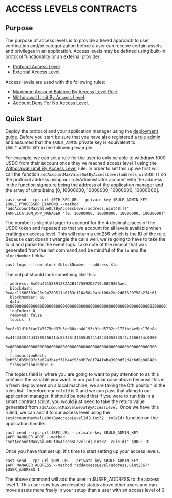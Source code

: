 # ACCESS LEVELS CONTRACTS

## Purpose

The purpose of access levels is to provide a tiered approach to user verification and/or categorization before a user can receive certain assets and privileges in an application. Access levels may be defined using built-in protocol functionality or an external provider:

- [Protocol Access Level](./PROTOCOL-ACCESS-LEVEL-STRUCTURE.md).
- [External Access Level](./EXTERNAL-ACCESS-LEVEL-PROVIDER.md).

Access levels are used with the following rules:

- [Maximum Account Balance By Access Level Rule](../rules/ACCOUNT-MAX-BALANCE-BY-ACCESS-LEVEL.md).
- [Withdrawal Limit By Access Level](../rules/ACCOUNT-MAX-VALUE-OUT-BY-ACCESS-LEVEL.md).
- [Account Deny For No Access Level](../rules/ACCOUNT-DENY-FOR-NO-ACCESS-LEVEL.md).

## Quick Start

Deploy the protocol and your application manager using the [deployment guide](../deployment/README.md). Before you start be sure that you have also registered a [rule admin](../permissions/ADMIN-ROLES.md#rule-admin) and assumed that the `$RULE_ADMIN` private key is equivalent to `$RULE_ADMIN_KEY` in the following example.

For example, we can set a rule for the user to only be able to withdraw 1000 USDC from their account once they've reached access level 1 using the [Withdrawal Limit By Access Level](../rules/ACCOUNT-MAX-VALUE-OUT-BY-ACCESS-LEVEL.md) rule. In order to set this up we first will call the function `addAccountMaxValueOutByAccessLevel(address,uint48[])` on the protocol address using our ruleAdministrator account with the address in the function signature being the address of the application manager and the array of uints being [0, 10000000, 10000000, 10000000, 10000000]. 

```
cast send --rpc-url $ETH_RPC_URL --private-key $RULE_ADMIN_KEY $RULE_PROCESSOR_DIAMOND --method "addAccountMaxValueOutByAccessLevel(address,uint48[])" $APPLICATION_APP_MANAGER "[0, 10000000, 10000000, 10000000, 10000000]"
```

The number is slightly larger to account for the 4 decimal places of the USDC token and repeated so that we account for all levels available when crafting an access level. This will return a uint256 which is the ID of the rule. Because cast doesn't wrangle the calls well, we're going to have to take the tx id and parse for the event logs. Take note of the receipt that was generated from the last command and be mindful of the `to` and the `blockNumber` fields:

```
cast logs --from-block $blockNumber --address $to
```

The output should look something like this:

```
- address: 0xC9a43158891282A2B1475592D5719c001986Aaec
  blockHash: 0xaac11668303e28d24789511b0753ef16a58a9afdf06c2de2d07320758b274c61
  blockNumber: 60
  data: 0x00000000000000000000000000000000000000000000000000000000000000200000000000000000000000000000000000000000000000000000000000000000
  logIndex: 0
  removed: false
  topics: [
        0xc8c31d1b3fae743175dd37c3ed86aca4d193c9fcd5732cc172fbd4e9bc170e8a
        0x4143435f4d41585f56414c55455f4f55545f4143434553535f4c4556454c0000
        0x0000000000000000000000000000000000000000000000000000000000000000
  ]
  transactionHash: 0xb561d85b097c3e67a3b4eff1b44f93b9b7e8f744f4ba390bdf2d4c6d0e88848b
  transactionIndex: 0
```

The topics field is where you are going to want to pay attention to as this contains the variable you want. In our particular case above because this is a fresh deployment on a local machine, we are taking the 0th position in the rules list. Therefore our `ruleId` is 0 and we can pass that along to our application manager. It should be noted that if you were to run this in a smart contract script, you would just need to take the return value generated from `addAccountMaxValueOutByAccessLevel`. Once we have this ruleId, we can add it to our access level using the `setAccountMaxValueOutByAccessLevelId(uint32 _ruleId)` function on the application handler.

```
cast send --rpc-url $RPC_URL --private-key $RULE_ADMIN_KEY $APP_HANDLER_ADDR --method "setAccountMaxValueOutByAccessLevelId(uint32 _ruleId)" $RULE_ID
```

Once you have that set up, it's time to start setting up your access levels.

```
cast send --rpc-url $RPC_URL --private-key $RULE_ADMIN_KEY $APP_MANAGER_ADDRESS --method "addAccessLevel(address,uint256)" $USER_ADDRESS 1
```

The above command will add the user in $USER_ADDRESS to the access level 1. This user now has an elevated status above other users and can move assets more freely in your setup than a user with an access level of 0. 